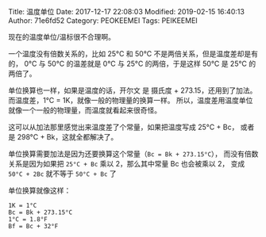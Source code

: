 Title: 温度单位
Date: 2017-12-17 22:08:03
Modified: 2019-02-15 16:40:13
Author: 71e6fd52
Category: PEOKEEMEI
Tags: PEIKEEMEI

现在的温度单位/温标很不合理啊。

一个温度没有倍数关系的，比如 25°C 和 50°C 不是两倍关系，但是温度差却是有的，
0°C 与 50°C 的温差就是 0°C 与 25°C 的两倍，于是这样 50°C 是 25°C 的两倍了。

单位换算也一样，如果是温度的话，开尔文 是 摄氏度 + 273.15，还用到了加法。
而温度差，1°C = 1K，就像一般的物理量的换算一样。
所以，温度差用温度单位就像一个一般的物理量，而温度就看起来很奇怪。

这可以从加法那里感觉出来温度差了个常量，如果把温度写成 25°C + Bc，
或者是 298°C + Bk，这就全都解决了。

单位换算需要加法是因为还要换算这个常量（`Bc = Bk + 273.15°C`），
而没有倍数关系是因为如果把 `25°C + Bc` 乘以 2，那么其中常量 Bc 也会被乘以 2，
变成 `50°C + 2Bc` 就不等于 `50°C + Bc` 了

单位换算就像这样：

```
1K = 1°C
Bc = Bk + 273.15°C
1°C = 1.8°F
Bf = Bc + 32°F
```
